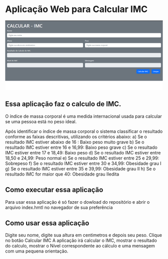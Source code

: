 # Aplicação Web para Calcular IMC

<img src="https://github.com/Eliane-Santiago/AppWebCalcularIMC/blob/main/foto_principal.png"/>

## Essa aplicação faz o calculo de IMC.

O índice de massa corporal é uma medida internacional usada para calcular se uma pessoa está no peso ideal. 

Após identificar o índice de massa corporal o sistema classificar o resultado conforme as faixas descritivas, utilizando os critérios abaixo:
a) Se o resultado IMC estiver abaixo de 16 : Baixo peso muito grave
b) Se o resultado IMC estiver entre 16 e 16,99: Baixo peso grave
c) Se o resultado IMC estiver entre 17 e 18,49: Baixo peso
d) Se o resultado IMC estiver entre 18,50 e 24,99: Peso normal
e) Se o resultado IMC estiver entre 25 e 29,99: Sobrepeso
f) Se o resultado IMC estiver entre 30 e 34,99: Obesidade grau I
g) Se o resultado IMC estiver entre 35 e 39,99: Obesidade grau II
h) Se o resultado IMC for maior que 40: Obesidade grau IIedita

## Como executar essa aplicação

Para usar essa aplicação é só fazer o dowload do repositório e abrir o arquivo index.hmtl no navegador de sua preferência

## Como usar essa aplicação 

Digite seu nome, digite sua altura em centimetros e depois seu peso.
Clique no botão Calcular IMC
A aplicação irá calcular o IMC, mostrar o resultado do calculo, mostrar o Nível correspondente ao cálculo e uma mensagem com uma pequena orientação.
